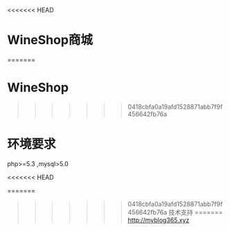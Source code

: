 <<<<<<< HEAD
# WineShop商城

=======
# WineShop 
>>>>>>> 0418cbfa0a19afd1528871abb7f9f456642fb76a

环境要求
=======
php>=5.3
,mysql>5.0

<<<<<<< HEAD

=======
>>>>>>> 0418cbfa0a19afd1528871abb7f9f456642fb76a
技术支持
=======
http://myblog365.xyz
